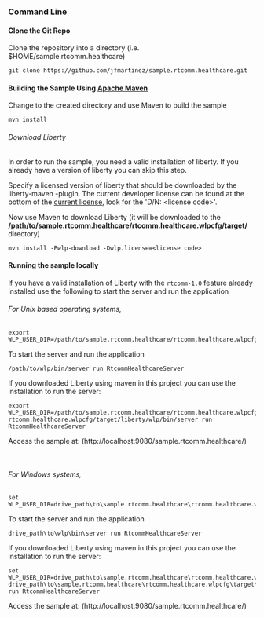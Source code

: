 ### Command Line

#### Clone the Git Repo
Clone the repository into a directory (i.e. $HOME/sample.rtcomm.healthcare)

```
git clone https://github.com/jfmartinez/sample.rtcomm.healthcare.git
```
#### Building the Sample Using [Apache Maven](https://maven.apache.org/)

Change to the created directory and use Maven to build the sample

```
mvn install
```
###### Download Liberty

In order to run the sample, you need a valid installation of liberty. If you already have a version of liberty you can skip this step.

Specify a licensed version of liberty that should be downloaded by the liberty-maven -plugin. The current developer license can be found at the bottom of the [current license](http://public.dhe.ibm.com/ibmdl/export/pub/software/websphere/wasdev/downloads/wlp/8.5.5.5/lafiles/runtime/en.html), look for the 'D/N: &lt;license code&gt;'.

Now use Maven to download Liberty (it will be downloaded to the **/path/to/sample.rtcomm.healthcare/rtcomm.healthcare.wlpcfg/target/** directory)
```
mvn install -Pwlp-download -Dwlp.license=<license code>
```
#### Running the sample locally


If you have a valid installation of Liberty with the `rtcomm-1.0` feature already installed  use the following to start the server and run the application

###### For Unix based operating systems,


```
export WLP_USER_DIR=/path/to/sample.rtcomm.healthcare/rtcomm.healthcare.wlpcfg

```

To start the server and run the application
```
/path/to/wlp/bin/server run RtcommHealthcareServer
```

If you downloaded Liberty using maven in this project you can use the  installation to run the server:

````
export WLP_USER_DIR=/path/to/sample.rtcomm.healthcare/rtcomm.healthcare.wlpcfg
rtcomm.healthcare.wlpcfg/target/liberty/wlp/bin/server run RtcommHealthcareServer
````

Access the sample at: (http://localhost:9080/sample.rtcomm.healthcare/)

<br/>

###### For Windows systems,
```
set WLP_USER_DIR=drive_path\to\sample.rtcomm.healthcare\rtcomm.healthcare.wlpcfg

```

To start the server and run the application
```
drive_path\to\wlp\bin\server run RtcommHealthcareServer
```
If you downloaded Liberty using maven in this project you can use the  installation to run the server:
```
set WLP_USER_DIR=drive_path\to\sample.rtcomm.healthcare\rtcomm.healthcare.wlpcfg
drive_path\to\sample.rtcomm.healthcare\rtcomm.healthcare.wlpcfg\target\liberty\wlp\bin\server run RtcommHealthcareServer
```
Access the sample at: (http://localhost:9080/sample.rtcomm.healthcare/)
